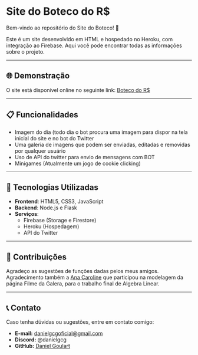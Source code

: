 # Site do Boteco do R$

Bem-vindo ao repositório do Site do Boteco! 🌟

Este é um site desenvolvido em HTML e hospedado no Heroku, com integração ao Firebase. Aqui você pode encontrar todas as informações sobre o projeto.

---

## 🌐 Demonstração

O site está disponível online no seguinte link:
[Boteco do R$](https://www.boteco.live)

---

## 📋 Funcionalidades

- Imagem do dia (todo dia o bot procura uma imagem para dispor na tela inicial do site e no bot do Twitter
- Uma galeria de imagens que podem ser enviadas, editadas e removidas por qualquer usuário
- Uso de API do twitter para envio de mensagens com BOT
- Minigames (Atualmente um jogo de cookie clicking)

---

## 🚀 Tecnologias Utilizadas

- **Frontend**: HTML5, CSS3, JavaScript
- **Backend**: Node.js e Flask
- **Serviços**:
  - Firebase (Storage e Firestore)
  - Heroku (Hospedagem)
  - API do Twitter

---

## 🤝 Contribuições

Agradeço as sugestões de funções dadas pelos meus amigos.
Agradecimento também a [Ana Caroline](https://github.com/acarolls) que participou na modelagem
da página Filme da Galera, para o trabalho final de Algebra Linear.

---

## 📞 Contato

Caso tenha dúvidas ou sugestões, entre em contato comigo:
- **E-mail:** danielgcgoficial@gmail.com
- **Discord:** @danielgcg
- **GitHub:** [Daniel Goulart](https://github.com/danielgcg)

